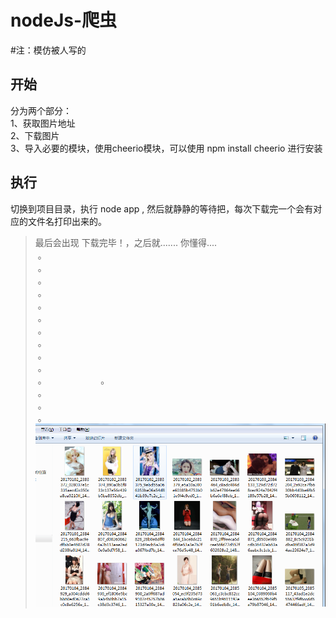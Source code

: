 # nodeJs-爬虫
#注：模仿被人写的
## 开始
   分为两个部分：                 
        1、获取图片地址               
        2、下载图片                      
        3、导入必要的模块，使用cheerio模块，可以使用 npm install cheerio 进行安装
## 执行
   切换到项目目录，执行 node app , 然后就静静的等待把，每次下载完一个会有对应的文件名打印出来的。


>最后会出现 下载完毕！，之后就....... 你懂得....                 
  。                                                 
  。           
  。           
  。          
  。               
  。             
  。                 
  。                 
  。               
  。                
  。                     
  。                          
  。                      
  。                        
  。                       
 ![Alt text](./img/1.bmp)
